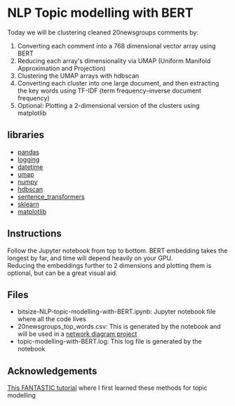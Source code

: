 # NLP Topic modelling with BERT
Today we will be clustering cleaned 20newsgroups comments by:
<ol>
    <li>Converting each comment into a 768 dimensional vector array using BERT</li>
    <li>Reducing each array's dimensionality via UMAP (Uniform Manifold Approximation and Projection)</li>
    <li>Clustering the UMAP arrays with hdbscan</li>
    <li>Converting each cluster into one large document, and then extracting the key words using TF-IDF (term frequency–inverse document frequency)</li>
    <li>Optional: Plotting a 2-dimensional version of the clusters using matplotlib</li>
</ol>

## libraries
<ul>
    <li><a href=https://pandas.pydata.org/>pandas</a></li>
    <li><a href=https://docs.python.org/3/library/logging.html>logging</a></li>
    <li><a href=https://docs.python.org/3/library/datetime.html>datetime</a></li>
    <li><a href=https://umap-learn.readthedocs.io/en/latest/>umap</a></li>
    <li><a href=https://numpy.org/>numpy</a></li>
    <li><a href=https://hdbscan.readthedocs.io/en/latest/>hdbscan</a></li>
    <li><a href=https://pypi.org/project/sentence-transformers/>sentence_transformers</a></li>
    <li><a href=https://scikit-learn.org/stable/>sklearn</a></li>
    <li><a href=https://matplotlib.org/>matplotlib</a></li>
</ul>

## Instructions
Follow the Jupyter notebook from top to bottom. BERT embedding takes the longest by far, and time will depend heavily on your GPU.<br>
Reducing the embeddings further to 2 dimensions and plotting them is optional, but can be a great visual aid.

## Files
<ul> 
    <li>bitsize-NLP-topic-modelling-with-BERT.ipynb: Jupyter notebook file where all the code lives</li>
<li>20newsgroups_top_words.csv: This is generated by the notebook and will be used in a <a href=https://github.com/cory-walker/bitesize-visualizing-topics-using-network-graphs>network diagram project</a></li>
<li>topic-modelling-with-BERT.log: This log file is generated by the notebook</li>
</ul>
    
## Acknowledgements
<a href=https://towardsdatascience.com/topic-modeling-with-bert-779f7db187e6>This FANTASTIC tutorial</a> where I first learned these methods for topic modelling
